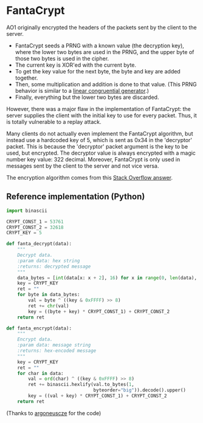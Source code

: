 # FantaCrypt

AO1 originally encrypted the headers of the packets sent by the client to the server.

- FantaCrypt seeds a PRNG with a known value (the decryption key), where the lower two bytes are used in the PRNG, and the upper byte of those two bytes is used in the cipher.
- The current key is XOR'ed with the current byte.
- To get the key value for the next byte, the byte and key are added together.
- Then, some multiplication and addition is done to that value. (This PRNG behavior is similar to a [linear congruential generator](https://en.wikipedia.org/wiki/Linear_congruential_generator).)
- Finally, everything but the lower two bytes are discarded.

However, there was a major flaw in the implementation of FantaCrypt: the server supplies the client with the initial key to use for every packet. Thus, it is totally vulnerable to a replay attack.

Many clients do not actually even implement the FantaCrypt algorithm, but instead use a hardcoded key of 5, which is sent as 0x34 in the 'decryptor' packet. This is because the 'decryptor' packet argument is the key to be used, but encrypted. The decryptor value is always encrypted with a magic number key value: 322 decimal. Moreover, FantaCrypt is only used in messages sent by the client to the server and not vice versa.

The encryption algorithm comes from this [Stack Overflow answer](https://stackoverflow.com/questions/6798188/delphi-simple-string-encryption).

## Reference implementation (Python)

```python
import binascii

CRYPT_CONST_1 = 53761
CRYPT_CONST_2 = 32618
CRYPT_KEY = 5

def fanta_decrypt(data):
    """
    Decrypt data.
    :param data: hex string
    :returns: decrypted message
    """
    data_bytes = [int(data[x: x + 2], 16) for x in range(0, len(data), 2)]
    key = CRYPT_KEY
    ret = ""
    for byte in data_bytes:
        val = byte ^ ((key & 0xFFFF) >> 8)
        ret += chr(val)
        key = ((byte + key) * CRYPT_CONST_1) + CRYPT_CONST_2
    return ret

def fanta_encrypt(data):
    """
    Encrypt data.
    :param data: message string
    :returns: hex-encoded message
    """
    key = CRYPT_KEY
    ret = ""
    for char in data:
        val = ord(char) ^ ((key & 0xFFFF) >> 8)
        ret += binascii.hexlify(val.to_bytes(1,
                                byteorder="big")).decode().upper()
        key = ((val + key) * CRYPT_CONST_1) + CRYPT_CONST_2
    return ret
```

(Thanks to [argoneuscze](https://github.com/argoneuscze) for the code)
